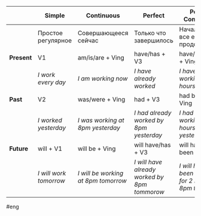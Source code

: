 |             | Simple                          | Continuous                                     | Perfect                                      | Perfect Continuous                                         |
| ----------- | ------------------------------- | ---------------------------------------------- | -------------------------------------------- | ---------------------------------------------------------- |
|             | Простое регулярное              | Совершающееся сейчас                           | Только что завершилось                       | Началось и все еще продолжается                            |
| **Present** | V1                              | am/is/are + Ving                               | have/has + V3                                | have/has been + Ving                                       |
|             | *I work every day*              | *I am working now*                             | *I have already worked*                      | *I have been working for 2 hours*                          |
| **Past**    | V2                              | was/were + Ving                                | had + V3                                     | had been + Ving                                            |
|             | *I worked yesterday*            | *I was working at 8pm yesterday*               | *I had already worked by 8pm yesterday*      | *I had been working for 2 hours by 8pm yesterday*          |
| **Future**  | will + V1                       | will be + Ving                                 | will have/has + V3                           | will have/has been + Ving                                  |
|             | *I will work tomorrow*          | *I will be working at 8pm tomorrow*            | *I will have already worked by 8pm tommorow* | *I will have been working for 2 hours by 8pm tomorrow*     |

#eng